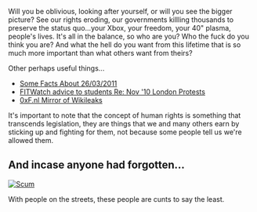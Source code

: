 Will you be oblivious, looking after yourself, or will you see the bigger picture? See our rights eroding, our governments killling thousands to preserve the status quo...your Xbox, your freedom, your 40" plasma, people's lives. It's all in the balance, so who are you? Who the fuck do you think you are? And what the hell do you want from this lifetime that is so much more important than what others want from theirs?</p>

Other perhaps useful things...
 
 * [Some Facts About 26/03/2011](26th.html)
 * [FITWatch advice to students Re: Nov '10 London Protests](student.html)
 * [0xF.nl Mirror of Wikileaks](http://wikileaks.0xf.nl)

It's important to note that the concept of human rights is something that transcends legislation, they are things that we and many others earn by sticking up and fighting for them, not because some people tell us we're allowed them.

## And incase anyone had forgotten...
[![Scum](http://i.imgur.com/2Pjytl.jpg)](http://i.imgur.com/2Pjyt.jpg)

With people on the streets, these people are cunts to say the least.